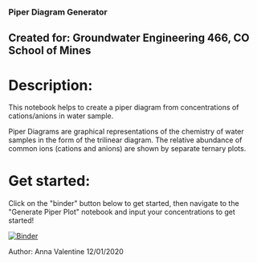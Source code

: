 ### Piper Diagram Generator
## Created for: Groundwater Engineering 466, CO School of Mines

# Description:
This notebook helps to create a piper diagram from concentrations of cations/anions in water sample. 

Piper Diagrams are graphical representations of the chemistry of water samples in the form of the trilinear diagram. The relative abundance of common ions (cations and anions) are shown by separate ternary plots. 

# Get started:
Click on the "binder" button below to get started, then navigate to the "Generate Piper Plot" notebook and input your concentrations to get started!
 
[![Binder](https://mybinder.org/badge_logo.svg)](https://mybinder.org/v2/gh/annavalentine/Groundwater466/main)

Author: Anna Valentine 12/01/2020
